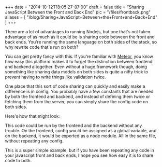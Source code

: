 
+++
date = "2014-10-12T18:05:27-07:00"
draft = false
title = "Sharing JavaScript Between the Front and Back End"
pic = "/files/frontback.png"
aliases = [
  "/blog/Sharing+JavaScript+Between+the+Front+and+Back+End"
]
+++

<p>There are a lot of advantages to running Nodejs, but one that's not taken advantage of as much as it could be is sharing code between the front and back ends.  You're running the same language on both sides of the stack, so why rewrite code that's run on both?</p>

<p>You can get pretty fancy with this.  If you're familiar with <a href="http://www.meteor.com">Meteor</a>, you know how easy this platform makes it to forget the distinction between frontend and backend altogether.  Even without a huge framework though, doing something like sharing data models on both sides is quite a nifty trick to prevent having to write things like validation twice.</p>

<p>One place that this sort of code sharing can quickly and easily make a difference is in config.  You probably have a few constants that are needed by both the frontend and backend, and instead of defining them twice or fetching them from the server, you can simply share the config code on both sides.</p>

<p>Here's how that might look:</p>

<script src="https://gist.github.com/justinmc/e143e7ff5027db2eba86.js"></script>

<p>This code could be run by the frontend and the backend without any trouble.  On the frontend, config would be assigned as a global variable, and on the backend, it would be exported as a node module.  All in the same file, without repeating any config.</p>

<p>This is a super simple example, but if you have been repeating any code in your javascript front and back ends, I hope you see how easy it is to share code to both.</p>
